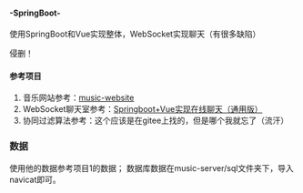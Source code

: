 #### -SpringBoot-
使用SpringBoot和Vue实现整体，WebSocket实现聊天（有很多缺陷）

侵删！

#### 参考项目
1. 音乐网站参考：[music-website](https://github.com/Yin-Hongwei/music-website)
2. WebSocket聊天室参考：[Springboot+Vue实现在线聊天（通用版）](https://blog.csdn.net/xqnode/article/details/124360506)
3. 协同过滤算法参考：这个应该是在gitee上找的，但是哪个我就忘了（流汗）

### 数据
使用他的数据参考项目1的数据；
数据库数据在music-server/sql文件夹下，导入navicat即可。

